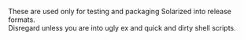 These are used only for testing and packaging Solarized into release formats.  
Disregard unless you are into ugly ex and quick and dirty shell scripts.
